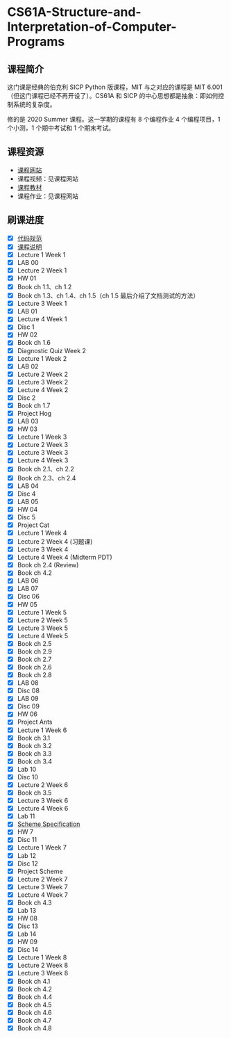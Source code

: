 # CS61A-Structure-and-Interpretation-of-Computer-Programs

## 课程简介

这门课是经典的伯克利 SICP Python 版课程，MIT 与之对应的课程是 MIT 6.001（但这门课程已经不再开设了）。CS61A 和 SICP 的中心思想都是抽象：即如何控制系统的复杂度。

修的是 2020 Summer 课程。这一学期的课程有 8 个编程作业 4 个编程项目，1 个小测，1 个期中考试和 1 个期末考试。

## 课程资源

- [课程网站](https://inst.eecs.berkeley.edu/~cs61a/su20/)
- 课程视频：见课程网站
- [课程教材](http://composingprograms.com/)
- 课程作业：见课程网站

## 刷课进度

- [x] [代码规范](https://inst.eecs.berkeley.edu/~cs61a/su20/articles/composition.html)
- [x] [课程说明](https://inst.eecs.berkeley.edu/~cs61a/su20/articles/about.html)
- [x] Lecture 1 Week 1
- [x] LAB 00
- [x] Lecture 2 Week 1
- [x] HW 01
- [x] Book ch 1.1、ch 1.2
- [x] Book ch 1.3、ch 1.4、ch 1.5（ch 1.5 最后介绍了文档测试的方法）
- [x] Lecture 3 Week 1
- [x] LAB 01
- [x] Lecture 4 Week 1
- [x] Disc 1
- [x] HW 02
- [x] Book ch 1.6
- [x] Diagnostic Quiz Week 2
- [x] Lecture 1 Week 2
- [x] LAB 02
- [x] Lecture 2 Week 2
- [x] Lecture 3 Week 2
- [x] Lecture 4 Week 2
- [x] Disc 2
- [x] Book ch 1.7
- [x] Project Hog
- [x] LAB 03
- [x] HW 03
- [x] Lecture 1 Week 3
- [x] Lecture 2 Week 3
- [x] Lecture 3 Week 3
- [x] Lecture 4 Week 3
- [x] Book ch 2.1、ch 2.2
- [x] Book ch 2.3、ch 2.4
- [x] LAB 04
- [x] Disc 4
- [x] LAB 05
- [x] HW 04
- [x] Disc 5
- [x] Project Cat
- [x] Lecture 1 Week 4
- [x] Lecture 2 Week 4 (习题课)
- [x] Lecture 3 Week 4
- [x] Lecture 4 Week 4 (Midterm PDT)
- [x] Book ch 2.4 (Review)
- [x] Book ch 4.2
- [x] LAB 06
- [x] LAB 07
- [x] Disc 06
- [x] HW 05
- [x] Lecture 1 Week 5
- [x] Lecture 2 Week 5
- [x] Lecture 3 Week 5
- [x] Lecture 4 Week 5
- [x] Book ch 2.5
- [x] Book ch 2.9
- [x] Book ch 2.7
- [x] Book ch 2.6
- [x] Book ch 2.8
- [x] LAB 08
- [x] Disc 08
- [x] LAB 09
- [x] Disc 09
- [x] HW 06
- [x] Project Ants
- [x] Lecture 1 Week 6
- [x] Book ch 3.1
- [x] Book ch 3.2
- [x] Book ch 3.3
- [x] Book ch 3.4
- [x] Lab 10
- [x] Disc 10
- [x] Lecture 2 Week 6
- [x] Book ch 3.5
- [x] Lecture 3 Week 6
- [x] Lecture 4 Week 6
- [x] Lab 11
- [x] [Scheme Specification](https://inst.eecs.berkeley.edu/~cs61a/su20/articles/scheme-spec.html)
- [x] HW 7
- [x] Disc 11
- [x] Lecture 1 Week 7
- [x] Lab 12
- [x] Disc 12
- [x] Project Scheme
- [x] Lecture 2 Week 7
- [x] Lecture 3 Week 7
- [x] Lecture 4 Week 7
- [x] Book ch 4.3
- [x] Lab 13
- [x] HW 08
- [x] Disc 13
- [x] Lab 14
- [x] HW 09
- [x] Disc 14
- [x] Lecture 1 Week 8
- [x] Lecture 2 Week 8
- [x] Lecture 3 Week 8
- [x] Book ch 4.1
- [x] Book ch 4.2
- [x] Book ch 4.4
- [x] Book ch 4.5
- [x] Book ch 4.6
- [x] Book ch 4.7
- [x] Book ch 4.8

